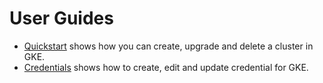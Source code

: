 # User Guides

- [Quickstart](quickstart/README.md) shows how you can create, upgrade and delete a cluster in GKE.
- [Credentials](credentials/README.md) shows how to create, edit and update credential for GKE.

